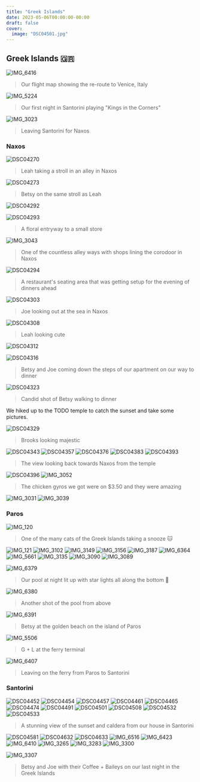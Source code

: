 ```yaml
---
title: "Greek Islands"
date: 2023-05-06T00:00:00-00:00
draft: false
cover:
  image: "DSC04501.jpg"
---
```


## Greek Islands 🇬🇷

![IMG_6416](IMG_6416.png)

> Our flight map showing the re-route to Venice, Italy

![IMG_5224](IMG_5224.jpg)

> Our first night in Santorini playing "Kings in the Corners"

![IMG_3023](IMG_3023.jpg)

> Leaving Santorini for Naxos

### Naxos

![DSC04270](DSC04270.jpg)

> Leah taking a stroll in an alley in Naxos

![DSC04273](DSC04273.jpg)

> Betsy on the same stroll as Leah

![DSC04292](DSC04292.jpg)

![DSC04293](DSC04293.jpg)

> A floral entryway to a small store

![IMG_3043](IMG_3043.jpg)

> One of the countless alley ways with shops lining the corodoor in Naxos

![DSC04294](DSC04294.jpg)

> A restaurant's seating area that was getting setup for the evening of dinners ahead

![DSC04303](DSC04303.jpg)

> Joe looking out at the sea in Naxos

![DSC04308](DSC04308.jpg)

> Leah looking cute

![DSC04312](DSC04312.jpg)

![DSC04316](DSC04316.jpg)

> Betsy and Joe coming down the steps of our apartment on our way to dinner

![DSC04323](DSC04323.jpg)

> Candid shot of Betsy walking to dinner

We hiked up to the TODO temple to catch the sunset and take some pictures.

![DSC04329](DSC04329.jpg)

> Brooks looking majestic

![DSC04343](DSC04343.jpg)
![DSC04357](DSC04357.jpg)
![DSC04376](DSC04376.jpg)
![DSC04383](DSC04383.jpg)
![DSC04393](DSC04393.jpg)

> The view looking back towards Naxos from the temple

![DSC04396](DSC04396.jpg)
![IMG_3052](IMG_3052.jpg)

> The chicken gyros we got were on $3.50 and they were amazing

![IMG_3031](IMG_3031.jpg)
![IMG_3039](IMG_3039.jpg)

### Paros

![IMG_120](IMG_120.jpg)

> One of the many cats of the Greek Islands taking a snooze 🐱

![IMG_121](IMG_121.jpg)
![IMG_3102](IMG_3102.jpg)
![IMG_3149](IMG_3149.jpg)
![IMG_3156](IMG_3156.jpg)
![IMG_3187](IMG_3187.jpg)
![IMG_6364](IMG_6364.jpg)
![IMG_5661](IMG_5661.jpg)
![IMG_3135](IMG_3135.jpg)
![IMG_3090](IMG_3090.jpg)
![IMG_3089](IMG_3089.jpg)

![IMG_6379](IMG_6379.jpg)

> Our pool at night lit up with star lights all along the bottom 🌟

![IMG_6380](IMG_6380.jpg)

> Another shot of the pool from above

![IMG_6391](IMG_6391.jpg)

> Betsy at the golden beach on the island of Paros

![IMG_5506](IMG_5506.jpg)

> G + L at the ferry terminal

![IMG_6407](IMG_6407.jpg)

> Leaving on the ferry from Paros to Santorini

### Santorini

![DSC04452](DSC04452.jpg)
![DSC04454](DSC04454.jpg)
![DSC04457](DSC04457.jpg)
![DSC04461](DSC04461.jpg)
![DSC04465](DSC04465.jpg)
![DSC04474](DSC04474.jpg)
![DSC04491](DSC04491.jpg)
![DSC04501](DSC04501.jpg)
![DSC04508](DSC04508.jpg)
![DSC04532](DSC04532.jpg)
![DSC04533](DSC04533.jpg)

> A stunning view of the sunset and caldera from our house in Santorini

![DSC04581](DSC04581.jpg)
![DSC04632](DSC04632.jpg)
![DSC04633](DSC04633.jpg)
![IMG_6516](IMG_6516.jpg)
![IMG_6423](IMG_6423.jpg)
![IMG_6410](IMG_6410.jpg)
![IMG_3265](IMG_3265.jpg)
![IMG_3283](IMG_3283.jpg)
![IMG_3300](IMG_3300.jpg)

![IMG_3307](IMG_3307.jpg)

> Betsy and Joe with their Coffee + Baileys on our last night in the Greek Islands
